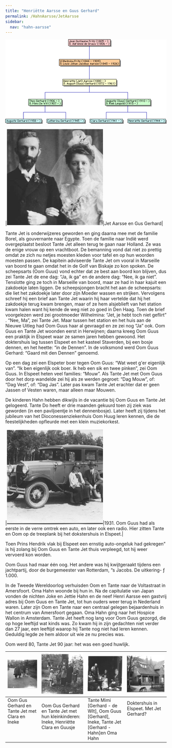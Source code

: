 ```yaml
---
title: "Henriëtte Aarsse en Guus Gerhard"
permalink: /HahnAarsse/JetAarsse
sidebar:
  nav: "hahn-aarsse"
---
```


[![Gerhard.gif](/assets/images/HahnAarsse/trees/Gerhard.gif)](/assets/images/HahnAarsse/trees/Gerhard.gif)


|[![jet_aarse_en_gus_gerhard](/assets/images/HahnAarsse/small/jet_aarse_en_gus_gerhard.jpg)](/assets/images/HahnAarsse/full/jet_aarse_en_gus_gerhard.jpg)|Jet Aarsse en Gus Gerhard|

Tante Jet is onderwijzeres geworden en ging daarna mee met de familie Borel, als gouvernante naar Egypte. Toen de familie naar Indië werd overgeplaatst besloot Tante Jet alleen terug te gaan naar Holland. Ze was de enige vrouw op een vrachtboot. De bemanning vond dat niet zo prettig omdat ze zich nu netjes moesten kleden voor tafel en op hun woorden moesten passen. De kapitein adviseerde Tante Jet om vooral in Marseille van boord te gaan omdat het in de Golf van Biskaje zo kon spoken. De scheepsarts (Oom Guus) vond echter dat ze best aan boord kon blijven, dus zei Tante Jet de ene dag: “Ja, ik ga” en de andere dag: “Nee, ik ga niet”. Tenslotte ging ze toch in Marseille van boord, maar ze had in haar kajuit een zakdoekje laten liggen. De scheepsjongen bracht het aan de scheepsarts: die liet het zakdoekje later door zijn Moeder wassen en strijken. Vervolgens schreef hij een brief aan Tante Jet waarin hij haar vertelde dat hij het zakdoekje terug kwam brengen, maar of ze hem alsjeblieft van het station kwam halen want hij kende de weg niet zo goed in Den Haag. Toen de brief voorgelezen werd zei grootmoeder Wilhelmina: “Jet, je hebt toch niet geflirt” . “Nee, Ma”, zei Tante Jet. Maar tussen het station en het huis aan de Nieuwe Uitleg had Oom Guus haar al gevraagd en ze zei nog “Ja” ook. Oom Guus en Tante Jet woonden eerst in Herwijnen; daarna kreeg Oom Guus een praktijk in Elspeet waar ze samen jaren hebben gewoond. Het doktershuis lag tussen Elspeet en het kasteel Staverden, bij een bosje dennen, en het heette: “in de Dennen”. In de volksmond werd Oom Guus Gerhard: “Gaard mit den Dennen” genoemd.

Op een dag zei een Elspeter boer tegen Oom Guus: “Wat weet g'er eigenlijk van”. “Ik ben eigenlijk ook boer. Ik heb een sik en twee pinken”, zei Oom Guus. In Elspeet heten veel families: “Mouw”. Als Tante Jet met Oom Guus door het dorp wandelde zei hij als ze werden gegroet: “Dag Mouw”, of: “Dag Vest”, of: “Dag Jas”. Later pas kwam Tante Jet erachter dat er geen Jassen of Vesten waren, maar alleen maar Mouwen.

De kinderen Hahn hebben dikwijls in de vacantie bij Oom Guus en Tante Jet gelogeerd. Tante Do heeft er drie maanden gekuurd toen zij ziek was geworden (in een paviljoentje in het dennenbosje). Later heeft zij tijdens het jubileum van het Dioconessenziekenhuis Oom Huug leren kennen, die de feestelijkheden opfleurde met een klein muziekorkest.

|[![oom_gus_met_auto](/assets/images/HahnAarsse/small/oom_gus_met_auto.jpg)](/assets/images/HahnAarsse/full/oom_gus_met_auto.jpg)|1931. Oom Guus had als eerste in de verre omtrek een auto, en later ook een radio. Hier zitten Tante en Oom op de treeplank bij het dokstershuis in Elspeet.|

Toen Prins Hendrik vlak bij Elspeet een ernstig auto-ongeluk had gekregen" is hij zolang bij Oom Guus en Tante Jet thuis verpleegd, tot hij weer vervoerd kon worden.

Oom Guus had maar één oog. Het andere was hij kwijtgeraakt tijdens een jachtpartij, door de burgemeester van Rotterdam, “s Jacobs. De uitkering- ƒ 1.000.

In de Tweede Wereldoorlog verhuisden Oom en Tante naar de Voltastraat in Amersfoort. Oma Hahn woonde bij hun in. Na de capitulatie van Japan vonden de nichten Joke en Jettie Hahn en de neef Henri Aarsse een gastvrij adres bij Oom Guus en Tante Jet, tot hun ouders weer terug in Nederland waren. Later zijn Oom en Tante naar een centraal gelegen bejaardenhuis in het centrum van Amersfoort gegaan. Oma Hahn ging naar het Hospice Wallon in Amsterdam. Tante Jet heeft nog lang voor Oom Guus gezorgd, die op hoge leeftijd wat kinds was. Zo kwam hij in zijn gedachten niet verder dan 27 jaar, een leeftijd waarop hij Tante nog niet had leren kennen. Geduldig legde ze hem aldoor uit wie ze nu precies was.

Oom werd 80, Tante Jet 90 jaar: het was een goed huwlijk.

 
|[![jet_jet_gus_en_ineke](/assets/images/HahnAarsse/small/jet_jet_gus_en_ineke.jpg)](/assets/images/HahnAarsse/full/jet_jet_gus_en_ineke.jpg)|[![gus_jet_en_kleinkinderen](/assets/images/HahnAarsse/small/gus_jet_en_kleinkinderen.jpg)](/assets/images/HahnAarsse/full/gus_jet_en_kleinkinderen.jpg)|[![mimi_gus_ineke_jet_oma](/assets/images/HahnAarsse/small/mimi_gus_ineke_jet_oma.jpg)](/assets/images/HahnAarsse/full/mimi_gus_ineke_jet_oma.jpg)|[![doktershuis_in_elspeet](/assets/images/HahnAarsse/small/doktershuis_in_elspeet.jpg)](/assets/images/HahnAarsse/full/doktershuis_in_elspeet.jpg)|
| --- | --- | --- | --- |
| Oom Gus Gerhard en Tante Jet met Clara en Ineke &nbsp;&nbsp;&nbsp;&nbsp;&nbsp;&nbsp;&nbsp;&nbsp;&nbsp;&nbsp; &nbsp;&nbsp;&nbsp;&nbsp;&nbsp;&nbsp;&nbsp;&nbsp;&nbsp;&nbsp; &nbsp;&nbsp;&nbsp;&nbsp;&nbsp;&nbsp;&nbsp;&nbsp;&nbsp;&nbsp; &nbsp;&nbsp;&nbsp;&nbsp;&nbsp;&nbsp;&nbsp;&nbsp;&nbsp;&nbsp; &nbsp;&nbsp;&nbsp;&nbsp;&nbsp;&nbsp;&nbsp;&nbsp;&nbsp;&nbsp; &nbsp;&nbsp;&nbsp;&nbsp;&nbsp;&nbsp;&nbsp;&nbsp;&nbsp;&nbsp; &nbsp;&nbsp;&nbsp;&nbsp;&nbsp;&nbsp;&nbsp;&nbsp;&nbsp;&nbsp; | Oom Gus Gerhard en Tante Jet met hun kleinkinderen: Ineke, Henriëtte Clara en Guusje &nbsp;&nbsp;&nbsp;&nbsp;&nbsp;&nbsp;&nbsp;&nbsp;&nbsp;&nbsp; &nbsp;&nbsp;&nbsp;&nbsp;&nbsp;&nbsp;&nbsp;&nbsp;&nbsp;&nbsp; | Tante Mimi [Gerhard - de WIt], Oom Guus [Gerhard], Ineke, Tante Jet [Gerhard - Hahn]en Oma Hahn | Doktershuis in Elspeet. Met Jet Gerhard? &nbsp;&nbsp;&nbsp;&nbsp;&nbsp;&nbsp;&nbsp;&nbsp;&nbsp;&nbsp; &nbsp;&nbsp;&nbsp;&nbsp;&nbsp;&nbsp;&nbsp;&nbsp;&nbsp;&nbsp; &nbsp;&nbsp;&nbsp;&nbsp;&nbsp;&nbsp;&nbsp;&nbsp;&nbsp;&nbsp; &nbsp;&nbsp;&nbsp;&nbsp;&nbsp;&nbsp;&nbsp;&nbsp;&nbsp;&nbsp; &nbsp;&nbsp;&nbsp;&nbsp;&nbsp;&nbsp;&nbsp;&nbsp;&nbsp;&nbsp; &nbsp;&nbsp;&nbsp;&nbsp;&nbsp;&nbsp;&nbsp;&nbsp;&nbsp;&nbsp; &nbsp;&nbsp;&nbsp;&nbsp;&nbsp;&nbsp;&nbsp;&nbsp;&nbsp;&nbsp; &nbsp;&nbsp;&nbsp;&nbsp;&nbsp;&nbsp;&nbsp;&nbsp;&nbsp;&nbsp; &nbsp;&nbsp;&nbsp;&nbsp;&nbsp;&nbsp;&nbsp;&nbsp;&nbsp;&nbsp; |

